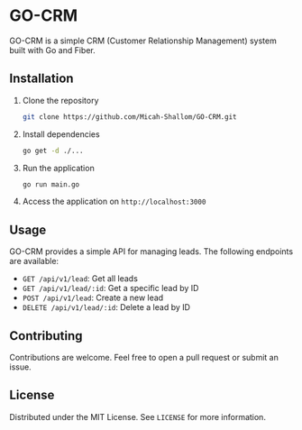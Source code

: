 # GO-CRM

GO-CRM is a simple CRM (Customer Relationship Management) system built with Go and Fiber.

## Installation

1. Clone the repository
	```sh
	git clone https://github.com/Micah-Shallom/GO-CRM.git
	```
2. Install dependencies
	```sh
	go get -d ./...
	```
3. Run the application
	```sh
	go run main.go
	```
4. Access the application on `http://localhost:3000`

## Usage

GO-CRM provides a simple API for managing leads. The following endpoints are available:

- `GET /api/v1/lead`: Get all leads
- `GET /api/v1/lead/:id`: Get a specific lead by ID
- `POST /api/v1/lead`: Create a new lead
- `DELETE /api/v1/lead/:id`: Delete a lead by ID

## Contributing

Contributions are welcome. Feel free to open a pull request or submit an issue.

## License

Distributed under the MIT License. See `LICENSE` for more information.
